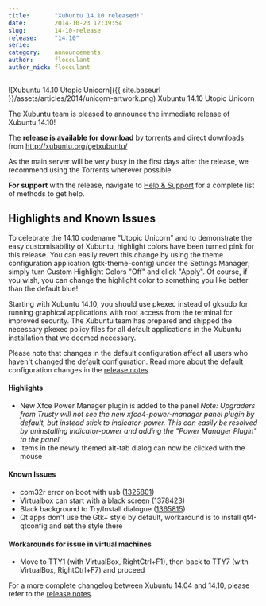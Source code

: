 ```yaml
---
title:       "Xubuntu 14.10 released!"
date:        2014-10-23 12:39:54
slug:        14-10-release
release:     "14.10"
serie:       
category:    announcements
author:      flocculant
author_nick: flocculant
---
```


![Xubuntu 14.10 Utopic Unicorn]({{ site.baseurl }}/assets/articles/2014/unicorn-artwork.png)
Xubuntu 14.10 Utopic Unicorn

The Xubuntu team is pleased to announce the immediate release of Xubuntu 14.10!

The **release is available for download** by torrents and direct downloads from <http://xubuntu.org/getxubuntu/>

As the main server will be very busy in the first days after the release, we recommend using the Torrents wherever possible.

**For support** with the release, navigate to [Help &amp; Support](http://xubuntu.org/help/ "Help & Support") for a complete list of methods to get help.

Highlights and Known Issues
---------------------------

To celebrate the 14.10 codename "Utopic Unicorn" and to demonstrate the easy customisability of Xubuntu, highlight colors have been turned pink for this release. You can easily revert this change by using the theme configuration application (gtk-theme-config) under the Settings Manager; simply turn Custom Highlight Colors "Off" and click "Apply". Of course, if you wish, you can change the highlight color to something you like better than the default blue!

Starting with Xubuntu 14.10, you should use pkexec instead of gksudo for running graphical applications with root access from the terminal for improved security. The Xubuntu team has prepared and shipped the necessary pkexec policy files for all default applications in the Xubuntu installation that we deemed necessary.

Please note that changes in the default configuration affect all users who haven't changed the default configuration. Read more about the default configuration changes in the [release notes](https://wiki.ubuntu.com/UtopicUnicorn/ReleaseNotes/Xubuntu#Changes_to_Xubuntu_Default_Settings).

#### Highlights

- New Xfce Power Manager plugin is added to the panel *Note: Upgraders from Trusty will not see the new xfce4-power-manager panel plugin by default, but instead stick to indicator-power. This can easily be resolved by uninstalling indicator-power and adding the "Power Manager Plugin" to the panel.*
- Items in the newly themed alt-tab dialog can now be clicked with the mouse

#### Known Issues

- com32r error on boot with usb ([1325801](https://bugs.launchpad.net/ubuntu/+source/casper/+bug/1325801))
- Virtualbox can start with a black screen ([1378423](https://bugs.launchpad.net/ubuntu/+source/xorg/+bug/1378423))
- Black background to Try/Install dialogue ([1365815](https://bugs.launchpad.net/ubuntu/+source/xubuntu-default-settings/+bug/1365815))
- Qt apps don't use the Gtk+ style by default, workaround is to install qt4-qtconfig and set the style there

#### Workarounds for issue in virtual machines

- Move to TTY1 (with VirtualBox, RightCtrl+F1), then back to TTY7 (with VirtualBox, RightCtrl+F7) and proceed

For a more complete changelog between Xubuntu 14.04 and 14.10, please refer to the [release notes](https://wiki.ubuntu.com/UtopicUnicorn/ReleaseNotes/Xubuntu).
